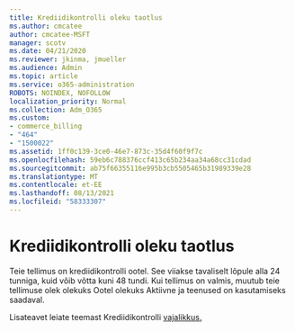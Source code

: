```yaml
---
title: Krediidikontrolli oleku taotlus
ms.author: cmcatee
author: cmcatee-MSFT
manager: scotv
ms.date: 04/21/2020
ms.reviewer: jkinma, jmueller
ms.audience: Admin
ms.topic: article
ms.service: o365-administration
ROBOTS: NOINDEX, NOFOLLOW
localization_priority: Normal
ms.collection: Adm_O365
ms.custom:
- commerce_billing
- "464"
- "1500022"
ms.assetid: 1ff0c139-3ce0-46e7-873c-35d4f60f9f7c
ms.openlocfilehash: 59eb6c788376ccf413c65b234aa34a68cc31cdad
ms.sourcegitcommit: ab75f66355116e995b3cb5505465b31989339e28
ms.translationtype: MT
ms.contentlocale: et-EE
ms.lasthandoff: 08/13/2021
ms.locfileid: "58333307"
---
```

# <a name="credit-check-status-request"></a>Krediidikontrolli oleku taotlus

Teie tellimus on krediidikontrolli ootel. See viiakse tavaliselt lõpule alla 24 tunniga, kuid võib võtta kuni 48 tundi. Kui tellimus on valmis, muutub teie tellimuse olek olekuks Ootel olekuks Aktiivne ja teenused on kasutamiseks saadaval.

Lisateavet leiate teemast Krediidikontrolli [vajalikkus.](https://docs.microsoft.com/microsoft-365/commerce/billing-and-payments/pay-for-your-subscription#pay-by-invoice-check-or-eft)
